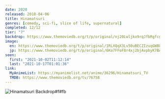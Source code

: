 ```yaml
---
date: 2020
released: 2018-04-06
title: Hinamatsuri
genres: [comedy, sci-fi, slice of life, supernatural]
completed: 12/12
tier: "?"
backdrop: https://www.themoviedb.org/t/p/original/nj20Lwljko9rqJfbRgfcgxPkqIC.jpg
image:
  en: https://www.themoviedb.org/t/p/original/1RLXQqX3Lv50uBECZIzuqGW887t.jpg
  jp: https://www.themoviedb.org/t/p/original/6Ko7FFoF8r4xj2bjAvpbyK7BAiT.jpg
seen:
  first: "2021-10-02T11:12:14"
  last: "2021-10-17T01:01:36"
link:
  MyAnimeList: https://myanimelist.net/anime/36296/Hinamatsuri_TV
  TMDB: https://www.themoviedb.org/tv/76758
---
```


![Hinamatsuri Backdrop#f#fb](https://www.themoviedb.org/t/p/original/phrFU1DPna3u8WkbKZi9UH7sQd9.jpg "Source: TMDB")
